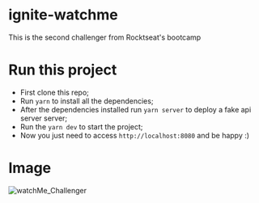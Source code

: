 # ignite-watchme
This is the second challenger from Rocktseat's bootcamp

# Run this project
* First clone this repo;
* Run ```yarn``` to install all the dependencies;
* After the dependencies installed run ```yarn server``` to deploy a fake api server server;  
* Run the ``` yarn dev ``` to start the project;
* Now you just need to access ```http://localhost:8080``` and be happy :) 

# Image
![watchMe_Challenger](https://user-images.githubusercontent.com/32403910/141294589-af136693-b330-44b6-9de1-ae9ff924d7a5.PNG)
